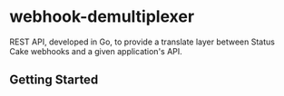 # webhook-demultiplexer

REST API, developed in Go, to provide a translate layer between Status Cake webhooks and a given application's API.

## Getting Started